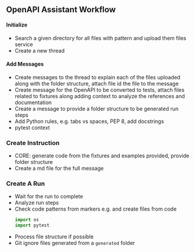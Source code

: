 ## OpenAPI Assistant Workflow
#### Initialize
- Search a given directory for all files with pattern and upload them files service
- Create a new thread

#### Add Messages
- Create messages to the thread to explain each of the files uploaded along with the folder structure, attach file id
    the file to the message
- Create message for the OpenAPI to be converted to tests, attach files related to fixtures along adding context to
    analyze the references and documentation
- Create a message to provide a folder structure to be generated run steps
- Add Python rules, e.g. tabs vs spaces, PEP 8, add docstrings
- pytest context

### Create Instruction
- CORE: generate code from the fixtures and examples provided, provide folder structure
- Create a md file for the full message

### Create A Run
- Wait for the run to complete
- Analyze run steps
- Check code patterns from markers e.g. and create files from code
  ```python
  import os
  import pytest
  ```
- Process file structure if possible
- Git ignore files generated from a `generated` folder

